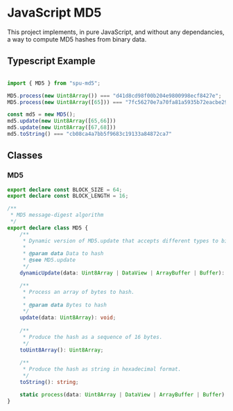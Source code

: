 # JavaScript MD5

This project implements, in pure JavaScript, and without any dependancies, a way to compute MD5 hashes from binary data.

## Typescript Example

```typescript

import { MD5 } from "spu-md5";

MD5.process(new Uint8Array()) === "d41d8cd98f00b204e9800998ecf8427e";
MD5.process(new Uint8Array([65])) === "7fc56270e7a70fa81a5935b72eacbe29";

const md5 = new MD5();
md5.update(new Uint8Array([65,66]))
md5.update(new Uint8Array([67,68]))
md5.toString() === "cb08ca4a7bb5f9683c19133a84872ca7"
```

## Classes

### MD5

```typescript
export declare const BLOCK_SIZE = 64;
export declare const BLOCK_LENGTH = 16;

/**
 * MD5 message-digest algorithm
 */
export declare class MD5 {
    /**
     * Dynamic version of MD5.update that accepts different types to binary data as parameters.
     *
     * @param data Data to hash
     * @see MD5.update
     */
    dynamicUpdate(data: Uint8Array | DataView | ArrayBuffer | Buffer): void;

    /**
     * Process an array of bytes to hash.
     *
     * @param data Bytes to hash
     */
    update(data: Uint8Array): void;
    
    /**
     * Produce the hash as a sequence of 16 bytes.
     */
    toUint8Array(): Uint8Array;
    
    /**
     * Produce the hash as string in hexadecimal format.
     */
    toString(): string;

    static process(data: Uint8Array | DataView | ArrayBuffer | Buffer): string;
}
```
